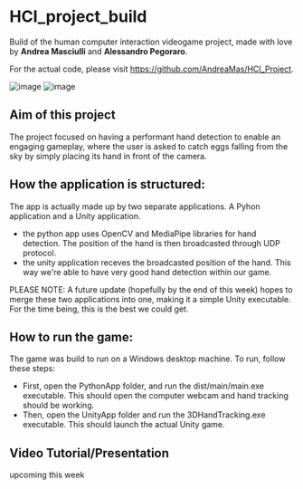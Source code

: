 # HCI_project_build
Build of the human computer interaction videogame project, made with love by **Andrea Masciulli** and **Alessandro Pegoraro**. 

For the actual code, please visit https://github.com/AndreaMas/HCI_Project.

![image](https://user-images.githubusercontent.com/32450751/166153226-ddaf85f6-538f-4f5c-b7b5-533466f72196.png)
![image](https://user-images.githubusercontent.com/32450751/166153185-3aa2c2c6-6679-48e2-82c0-369f2c4cf9af.png)

## Aim of this project
The project focused on having a performant hand detection to enable an engaging gameplay, where the user is asked to catch eggs falling from the sky by simply placing its hand in front of the camera.


## How the application is structured:
The app is actually made up by two separate applications. A Pyhon application and a Unity application. 
- the python app uses OpenCV and MediaPipe libraries for hand detection. The position of the hand is then broadcasted through UDP protocol.
- the unity application receves the broadcasted position of the hand. This way we're able to have very good hand detection within our game.

PLEASE NOTE: A future update (hopefully by the end of this week) hopes to merge these two applications into one, making it a simple Unity executable. For the time being, this is the best we could get.

## How to run the game:
The game was build to run on a Windows desktop machine. To run, follow these steps:
- First, open the PythonApp folder, and run the dist/main/main.exe executable. This should open the computer webcam and hand tracking should be working.
- Then, open the UnityApp folder and run the 3DHandTracking.exe executable. This should launch the actual Unity game.

## Video Tutorial/Presentation
upcoming this week


